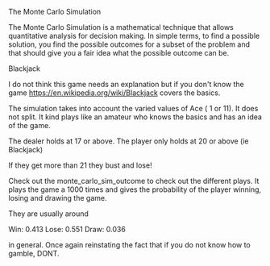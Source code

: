 The Monte Carlo Simulation

The Monte Carlo Simulation is a mathematical technique that allows quantitative
analysis for decision making. In simple terms, to find a possible solution, you
find the possible outcomes for a subset of the problem and that should give you
a fair idea what the possible outcome can be.

Blackjack

I do not think this game needs an explanation but if you don't know the game
https://en.wikipedia.org/wiki/Blackjack covers the basics.

The simulation takes into account the varied values of Ace ( 1 or 11). It does
not split. It kind plays like an amateur who knows the basics and has an idea of
 the game.

The dealer holds at 17 or above. The player only holds at 20 or above (ie Blackjack)

If they get more than 21 they bust and lose!

Check out the monte_carlo_sim_outcome to check out the different plays.
It plays the game a 1000 times and gives the probability of the player winning,
losing and drawing the game.

They are usually around

Win: 0.413
Lose: 0.551
Draw: 0.036

in general.
Once again reinstating the fact that if you do not know how to gamble, DONT.
